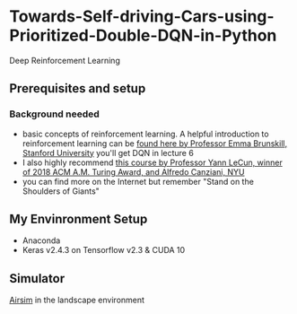 # Towards-Self-driving-Cars-using-Prioritized-Double-DQN-in-Python
Deep Reinforcement Learning
## Prerequisites and setup
### Background needed
* basic concepts of reinforcement learning. A helpful introduction to reinforcement learning can be [found here by Professor Emma Brunskill, Stanford University](#https://www.youtube.com/playlist?list=PLoROMvodv4rOSOPzutgyCTapiGlY2Nd8u) you'll get DQN in lecture 6
* I also highly recommend [this course by Professor Yann LeCun, winner of 2018 ACM A.M. Turing Award, and Alfredo Canziani, NYU](#https://www.youtube.com/playlist?list=PLLHTzKZzVU9e6xUfG10TkTWApKSZCzuBI)
* you can find more on the Internet but remember "Stand on the Shoulders of Giants"
## My Envinronment Setup
* Anaconda
* Keras v2.4.3 on Tensorflow v2.3 & CUDA 10
## Simulator
[Airsim](#https://microsoft.github.io/AirSim/) in the landscape environment
